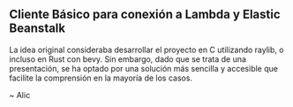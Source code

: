 ## Cliente Básico para conexión a Lambda y Elastic Beanstalk
La idea original consideraba desarrollar el proyecto en C utilizando raylib, o incluso en Rust con bevy. Sin embargo, dado que se trata de una presentación, se ha optado por una solución más sencilla y accesible que facilite la comprensión en la mayoría de los casos.

~ Alic